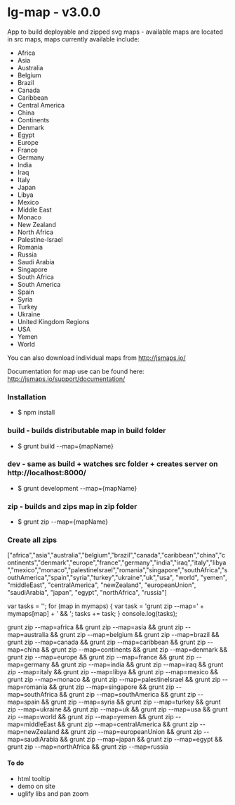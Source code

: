 # lg-map - v3.0.0

App to build deployable and zipped svg maps - available maps are located in src maps, maps currently available include:

* Africa
* Asia
* Australia
* Belgium
* Brazil
* Canada
* Caribbean
* Central America
* China
* Continents
* Denmark
* Egypt
* Europe
* France
* Germany
* India
* Iraq
* Italy
* Japan
* Libya
* Mexico
* Middle East
* Monaco
* New Zealand
* North Africa
* Palestine-Israel
* Romania
* Russia
* Saudi Arabia
* Singapore
* South Africa
* South America
* Spain
* Syria
* Turkey
* Ukraine
* United Kingdom Regions
* USA
* Yemen
* World


You can also download individual maps from http://jsmaps.io/

Documentation for map use can be found here: http://jsmaps.io/support/documentation/

### Installation
* $ npm install

### build - builds distributable map in build folder
* $ grunt build --map={mapName}

### dev - same as build + watches src folder + creates server on http://localhost:8000/
* $ grunt development --map={mapName}

### zip - builds and zips map in zip folder
* $ grunt zip --map={mapName}


### Create all zips

["africa","asia","australia","belgium","brazil","canada","caribbean","china","continents","denmark","europe","france","germany","india","iraq","italy","libya","mexico","monaco","palestineIsrael","romania","singapore","southAfrica","southAmerica","spain","syria","turkey","ukraine","uk","usa", "world", "yemen", "middleEast", "centralAmerica", "newZealand", "europeanUnion", "saudiArabia", "japan", "egypt", "northAfrica", "russia"]

var tasks = '';
for (map in mymaps) {
var task = 'grunt zip --map=' + mymaps[map] + ' && ';
tasks += task;
}
console.log(tasks);

grunt zip --map=africa && grunt zip --map=asia && grunt zip --map=australia && grunt zip --map=belgium && grunt zip --map=brazil && grunt zip --map=canada && grunt zip --map=caribbean && grunt zip --map=china && grunt zip --map=continents && grunt zip --map=denmark && grunt zip --map=europe && grunt zip --map=france && grunt zip --map=germany && grunt zip --map=india && grunt zip --map=iraq && grunt zip --map=italy && grunt zip --map=libya && grunt zip --map=mexico && grunt zip --map=monaco && grunt zip --map=palestineIsrael && grunt zip --map=romania && grunt zip --map=singapore && grunt zip --map=southAfrica && grunt zip --map=southAmerica && grunt zip --map=spain && grunt zip --map=syria && grunt zip --map=turkey && grunt zip --map=ukraine && grunt zip --map=uk && grunt zip --map=usa && grunt zip --map=world && grunt zip --map=yemen && grunt zip --map=middleEast && grunt zip --map=centralAmerica && grunt zip --map=newZealand && grunt zip --map=europeanUnion && grunt zip --map=saudiArabia && grunt zip --map=japan && grunt zip --map=egypt && grunt zip --map=northAfrica && grunt zip --map=russia

#### To do

* html tooltip
* demo on site
* uglify libs and pan zoom